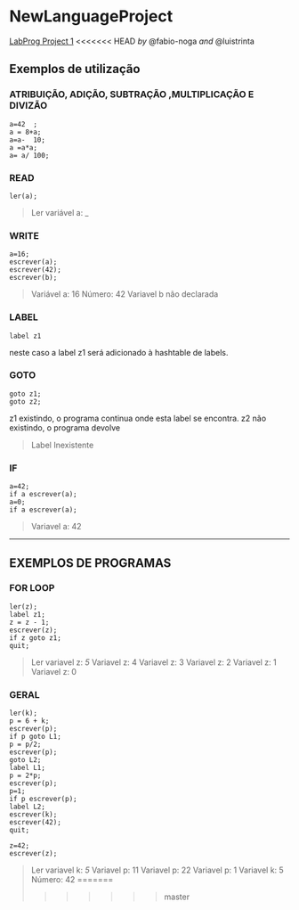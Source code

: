 # NewLanguageProject
[LabProg Project 1](https://github.com/fabio-noga/NewLanguageProject)
<<<<<<< HEAD
*by* @fabio-noga *and* @luistrinta

## Exemplos de utilização
### ATRIBUIÇÃO, ADIÇÃO, SUBTRAÇÃO ,MULTIPLICAÇÃO E DIVIZÃO
```
a=42  ;
a = 8+a;
a=a-  10;
a =a*a;
a= a/ 100;
```
### READ
```
ler(a);
```
>Ler variável a: _

### WRITE
```
a=16;
escrever(a);
escrever(42);
escrever(b);
```
>Variável a: 16
>Número: 42
>Variavel b não declarada

### LABEL
```
label z1
```
neste caso a label z1 será adicionado à hashtable de labels.

### GOTO
```
goto z1;
goto z2;
```
z1 existindo, o programa continua onde esta label se encontra.
z2 não existindo, o programa devolve
>Label Inexistente

### IF
```
a=42;
if a escrever(a);
a=0;
if a escrever(a);
```
>Variavel a: 42

***

## EXEMPLOS DE PROGRAMAS
### FOR LOOP
```
ler(z);
label z1;
z = z - 1;
escrever(z);
if z goto z1;
quit;
```
>Ler variavel z: *5*
>Variavel z: 4
>Variavel z: 3
>Variavel z: 2
>Variavel z: 1
>Variavel z: 0

### GERAL
```
ler(k);
p = 6 + k;
escrever(p);
if p goto L1;
p = p/2;
escrever(p);
goto L2;
label L1;
p = 2*p;
escrever(p);
p=1;
if p escrever(p);
label L2;
escrever(k);
escrever(42);
quit;

z=42;
escrever(z);
```
>Ler variavel k: *5*
>Variavel p: 11
>Variavel p: 22
>Variavel p: 1
>Variavel k: 5
>Número: 42
=======
>>>>>>> master
